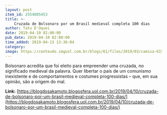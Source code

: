 ```yaml
---
layout: post
item_id: 2554005453
title: >-
    Cruzada de Bolsonaro por um Brasil medieval completa 100 dias
author: Tatu D'Oquei
date: 2019-04-10 02:00:00
pub_date: 2019-04-10 02:00:00
time_added: 2019-04-13 13:36:04
category: 
image: https://conteudo.imguol.com.br/blogs/61/files/2019/03/camisa-615x300.jpg
---
```


Bolsonaro acredita que foi eleito para empreender uma cruzada, no significado medieval da palavra. Quer libertar o país de um comunismo inexistente e de comportamentos e costumes progressistas – que, em sua opinião, são a origem do mal.

**Link:** [https://blogdosakamoto.blogosfera.uol.com.br/2019/04/10/cruzada-de-bolsonaro-por-um-brasil-medieval-completa-100-dias/](https://blogdosakamoto.blogosfera.uol.com.br/2019/04/10/cruzada-de-bolsonaro-por-um-brasil-medieval-completa-100-dias/)

